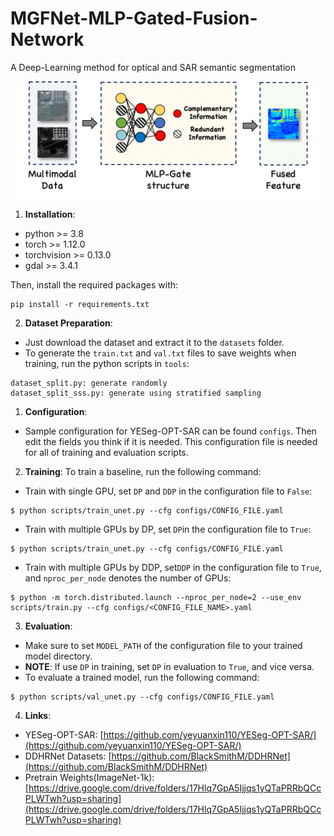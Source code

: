 # MGFNet-MLP-Gated-Fusion-Network
A Deep-Learning method for optical and SAR semantic segmentation

![图片alt](MGF.bmp)

1. __Installation__:

- python >= 3.8
- torch >= 1.12.0
- torchvision >= 0.13.0
- gdal >= 3.4.1

Then, install the required packages with:

```
pip install -r requirements.txt
```

2. __Dataset Preparation__:

- Just download the dataset and extract it to the `datasets` folder.
- To generate the `train.txt` and `val.txt` files to save weights when training, run the python scripts in `tools`:

```
dataset_split.py: generate randomly
dataset_split_sss.py: generate using stratified sampling
```

1. __Configuration__:

- Sample configuration for YESeg-OPT-SAR can be found `configs`. Then edit the fields you think if it is needed. This configuration file is needed for all of training and evaluation scripts.

2. __Training__:
   To train a baseline, run the following command:

- Train with single GPU, set `DP` and `DDP` in the configuration file to `False`:

```
$ python scripts/train_unet.py --cfg configs/CONFIG_FILE.yaml
```

- Train with multiple GPUs by DP, set `DP`in the configuration file to `True`:

```
$ python scripts/train_unet.py --cfg configs/CONFIG_FILE.yaml
```

- Train with multiple GPUs by DDP, set`DDP` in the configuration file to `True`, and `nproc_per_node` denotes the number of GPUs:

```
$ python -m torch.distributed.launch --nproc_per_node=2 --use_env scripts/train.py --cfg configs/<CONFIG_FILE_NAME>.yaml
```

3. __Evaluation__:

- Make sure to set `MODEL_PATH` of the configuration file to your trained model directory.
- __NOTE__: If use `DP` in training, set `DP` in evaluation to `True`, and vice versa.
- To evaluate a trained model, run the following command:

```
$ python scripts/val_unet.py --cfg configs/CONFIG_FILE.yaml
```
4. __Links__:
- YESeg-OPT-SAR: [https://github.com/yeyuanxin110/YESeg-OPT-SAR/](https://github.com/yeyuanxin110/YESeg-OPT-SAR/)
- DDHRNet Datasets: [https://github.com/BlackSmithM/DDHRNet](https://github.com/BlackSmithM/DDHRNet)
- Pretrain Weights(ImageNet-1k): [https://drive.google.com/drive/folders/17Hlq7GpA5Ijjqs1yQTaPRRbQCcPLWTwh?usp=sharing](https://drive.google.com/drive/folders/17Hlq7GpA5Ijjqs1yQTaPRRbQCcPLWTwh?usp=sharing)
### 
